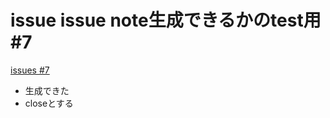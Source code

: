 # issue issue note生成できるかのtest用 #7
[issues #7](https://github.com/cat2151/github-actions/issues/7)

- 生成できた
- closeとする
